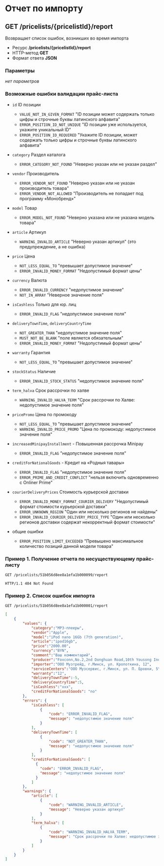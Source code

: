 # Отчет по импорту

## GET /pricelists/{pricelistId}/report

Возвращает список ошибок, возникших во время импорта

- Ресурс **/pricelists/{pricelistId}/report**
- HTTP-метод **GET**
- Формат ответа **JSON**

### Параметры

*нет параметров*

### Возможные ошибки валидации прайс-листа

- `id` ID позиции
    - `VALUE_NOT_IN_GIVEN_FORMAT` "ID позиции может содержать только цифры и строчные буквы латинского алфавита"
    - `ERROR_POSITION_ID_NOT_UNIQUE` "ID позиции уже используется, укажите уникальный ID"
    - `ERROR_POSITION_ID_REQUIRED` "Укажите ID позиции, может содержать только цифры и строчные буквы латинского алфавита"
- `category` Раздел каталога
    - `ERROR_CATEGORY_NOT_FOUND` "Неверно указан или не указан раздел"
- `vendor` Производитель
    - `ERROR_VENDOR_NOT_FOUND` "Неверно указан или не указан производитель товара"
    - `ERROR_VENDOR_NOT_ALLOWED` "Производитель не попадает под программу «Монобренд»"
- `model` Товар
    - `ERROR_MODEL_NOT_FOUND` "Неверно указана или не указана модель товара"
- `article` Артикул
    - `WARNING_INVALID_ARTICLE` "Неверно указан артикул" (это предупреждение, а не ошибка)
- `price` Цена
    - `NOT_LESS_EQUAL_TO` "превышает допустимое значение"
    - `ERROR_INVALID_MONEY_FORMAT` "Недопустимый формат цены"
- `currency` Валюта
    - `ERROR_INVALID_CURRENCY` "недопустимое значение"
    - `NOT_IN_ARRAY` "Неверное значение поля"
- `isCashless` Только для юр. лиц
    - `ERROR_INVALID_FLAG` "недопустимое значение поля"
- `deliveryTownTime`, `deliveryCountryTime`
    - `NOT_GREATER_THAN` "недопустимое значение поля"
    - `MUST_NOT_BE_BLANK` "поле является обязательным"
    - `ERROR_INVALID_MONEY_FORMAT` "Недопустимый формат цены"
- `warranty` Гарантия
    - `NOT_LESS_EQUAL_TO` "превышает допустимое значение"
- `stockStatus` Наличие
    - `ERROR_INVALID_STOCK_STATUS` "недопустимое значение поля"
- `term_halva` Срок рассрочки по халве
    - `WARNING_INVALID_HALVA_TERM` "Срок рассрочки по Халве: недопустимое значение поля"
- `pricePromo` Цена по промокоду
    - `NOT_LESS_EQUAL_TO` "превышает допустимое значение"
    - `WARNING_INVALID_PRICE_PROMO` "Цена по промокоду: недопустимое значение поля"
- `increasedMinipayInstallment` - Повышенная рассрочка Minipay
    - `ERROR_INVALID_FLAG` "недопустимое значение поля"
- `creditForNationalGoods` - Кредит на «Родныя тавары»
    - `ERROR_INVALID_FLAG` "недопустимое значение поля"
    - `ERROR_PRIME_AND_CREDIT_CONFLICT` "нельзя включить одновременно с Onliner Prime"
- `courierDeliveryPrices` Стоимость курьерской доставки    
    - `ERROR_INVALID_MONEY_FORMAT_COURIER_DELIVERY` "Недопустимый формат стоимости курьерской доставки"
    - `ERROR_UNKNOWN_REGION` "Один или несколько регионов не найдены"
    - `ERROR_INVALID_COURIER_DELIVERY_PRICE_TYPE` "Один или несколько регионов доставки содержат некорректный формат стоимости"

- общие ошибки
    - `ERROR_POSITION_LIMIT_EXCEEDED` "Превышено максимальное количество позиций данной модели товара"

### Пример 1. Получение отчета по несуществующему прайс-листу

```
GET /pricelists/51b056d8ee8a1efa1b000099/report
```

```
HTTP/1.1 404 Not Found
```

### Пример 2. Список ошибок импорта

```
GET /pricelists/51b056d8ee8a1efa1b000001/report
```

```json
[
    {
        "values": {
            "category":"MP3-плееры",
            "vendor":"Apple",
            "model":"iPod nano 16Gb (7th generation)",
            "article":"ipod16gb",
            "price":"2000.00",
            "currency":"BYN",
            "comment":"Ваш комментарий",
            "producer":"Foxconn,No.2,2nd Donghuan Road,10th Yousong Industrial District,Longhua,Baoan,Shenzhen City,Guangdong Province,China",
            "importer":"ООО Музтрейд, г.Минск, ул. Кропоткина, 12",
            "serviceCenters":"ООО Музсервис, г.Минск, ул. П. Бровки, 5\r\nООО Плеерсервис, г.Гомель, ул. Платонова, 16",
            "warranty":"12",
            "deliveryTownTime":-5,
            "deliveryCountryTime":5,
            "isCashless":"xxx",
            "creditForNationalGoods": "no"
        },
        "errors": {
            "isCashless": [
                {
                    "code": "ERROR_INVALID_FLAG",
                    "message": "недопустимое значение поля"
                }
            ],
            "deliveryTownTime": [
                {
                    "code": "NOT_GREATER_THAN",
                    "message": "недопустимое значение поля"
                }
            ],
            "creditForNationalGoods": [
              {
                "code": "ERROR_INVALID_FLAG",
                "message": "недопустимое значение поля"
              }
            ]          
        },
        "warnings": {
            "article": [
                {
                    "code": "WARNING_INVALID_ARTICLE",
                    "message": "Неверно указан артикул"
                }
            ],
            "term_halva": [
                {
                    "code": "WARNING_INVALID_HALVA_TERM",
                    "message": "Срок рассрочки по Халве: недопустимое значение поля"
                }                              
            ]
        }
    }
]
```

